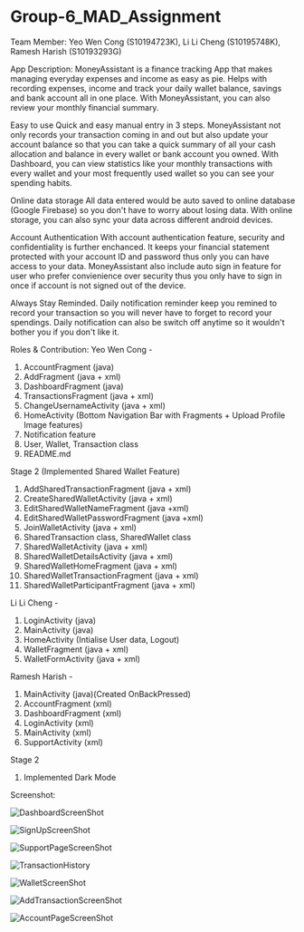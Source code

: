 # Group-6_MAD_Assignment
Team Member: Yeo Wen Cong (S10194723K), Li Li Cheng (S10195748K), Ramesh Harish (S10193293G)

App Description: 
MoneyAssistant is a finance tracking App that makes managing everyday expenses and income as easy as pie. Helps with recording expenses, income and
track your daily wallet balance, savings and bank account all in one place. With MoneyAssistant, you can also review your monthly financial
summary.

Easy to use
Quick and easy manual entry in 3 steps. MoneyAssistant not only records your transaction coming in and out but also update your account 
balance so that you can take a quick summary of all your cash allocation and balance in every wallet or bank account you owned.
With Dashboard, you can view statistics like your monthly transactions with every wallet and your most frequently used wallet
so you can see your spending habits.

Online data storage
All data entered would be auto saved to online database (Google Firebase) so you don't have to worry about losing data.
With online storage, you can also sync your data across different android devices.

Account Authentication
With account authentication feature, security and confidentiality is further enchanced. It keeps your financial statement protected
with your account ID and password thus only you can have access to your data. MoneyAssistant also include auto sign in feature for 
user who prefer convienience over security thus you only have to sign in once if account is not signed out of the device.

Always Stay Reminded.
Daily notification reminder keep you remined to record your transaction so you will never have to forget to record your spendings.
Daily notification can also be switch off anytime so it wouldn't bother you if you don't like it.

Roles & Contribution:
Yeo Wen Cong - 
1. AccountFragment (java)
2. AddFragment (java + xml)
3. DashboardFragment (java)
4. TransactionsFragment (java + xml)
5. ChangeUsernameActivity (java + xml)
6. HomeActivity (Bottom Navigation Bar with Fragments + Upload Profile Image features)
7. Notification feature
8. User, Wallet, Transaction class
9. README.md

Stage 2 (Implemented Shared Wallet Feature)
1. AddSharedTransactionFragment (java + xml)
2. CreateSharedWalletActivity (java + xml)
3. EditSharedWalletNameFragment (java +xml)
4. EditSharedWalletPasswordFragment (java +xml)
5. JoinWalletActivity (java + xml)
6. SharedTransaction class, SharedWallet class
7. SharedWalletActivity (java + xml)
8. SharedWalletDetailsActivity (java + xml)
9. SharedWalletHomeFragment (java + xml)
10. SharedWalletTransactionFragment (java + xml)
11. SharedWalletParticipantFragment (java + xml)


Li Li Cheng - 
1. LoginActivity (java)
2. MainActivity (java)
3. HomeActivity (Intialise User data, Logout)
4. WalletFragment (java + xml)
5. WalletFormActivity (java + xml)

Ramesh Harish -
1. MainActivity (java)(Created OnBackPressed)
2. AccountFragment (xml)
3. DashboardFragment (xml)
4. LoginActivity (xml)
5. MainActivity (xml)
6. SupportActivity (xml)

Stage 2
1. Implemented Dark Mode

Screenshot:

![DashboardScreenShot](https://user-images.githubusercontent.com/64005211/83962907-28d80400-a8d4-11ea-9a34-baa20f58e74c.PNG)

![SignUpScreenShot](https://user-images.githubusercontent.com/64005211/83962908-2aa1c780-a8d4-11ea-8bb3-ddc4926ead85.PNG)

![SupportPageScreenShot](https://user-images.githubusercontent.com/64005211/83962909-2b3a5e00-a8d4-11ea-9800-786b949b4f9c.PNG)

![TransactionHistory](https://user-images.githubusercontent.com/64005211/83962910-2bd2f480-a8d4-11ea-9f2f-4d19529cef4a.PNG)

![WalletScreenShot](https://user-images.githubusercontent.com/64005211/83962911-2c6b8b00-a8d4-11ea-9f55-3a285eba6b6f.PNG)

![AddTransactionScreenShot](https://user-images.githubusercontent.com/64005211/83962914-35f4f300-a8d4-11ea-81fe-cff9a1034584.PNG)

![AccountPageScreenShot](https://user-images.githubusercontent.com/64005211/83962915-37262000-a8d4-11ea-9fb1-d93871a764fb.PNG)
